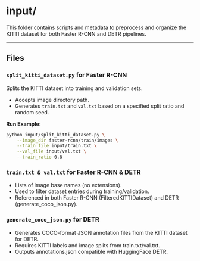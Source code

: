 # input/

This folder contains scripts and metadata to preprocess and organize the KITTI dataset for both Faster R-CNN and DETR pipelines.

---

## Files

### `split_kitti_dataset.py` for Faster R-CNN
Splits the KITTI dataset into training and validation sets.

- Accepts image directory path.
- Generates `train.txt` and `val.txt` based on a specified split ratio and random seed.

**Run Example:**
```bash
python input/split_kitti_dataset.py \
    --image_dir faster-rcnn/train/images \
    --train_file input/train.txt \
    --val_file input/val.txt \
    --train_ratio 0.8
```
### `train.txt & val.txt` for Faster R-CNN & DETR
- Lists of image base names (no extensions).
- Used to filter dataset entries during training/validation.
- Referenced in both Faster R-CNN (FilteredKITTIDataset) and DETR (generate_coco_json.py).

### `generate_coco_json.py` for DETR
- Generates COCO-format JSON annotation files from the KITTI dataset for DETR.
- Requires KITTI labels and image splits from train.txt/val.txt.
- Outputs annotations.json compatible with HuggingFace DETR.
